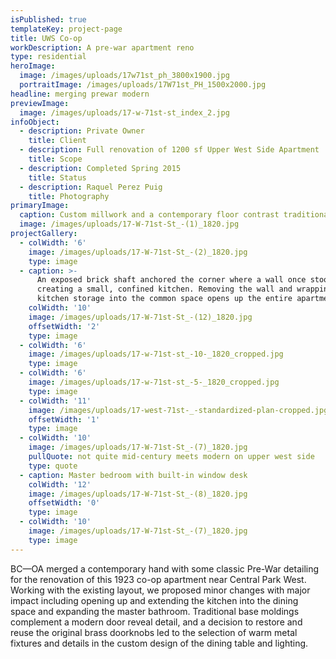 ```yaml
---
isPublished: true
templateKey: project-page
title: UWS Co-op
workDescription: A pre-war apartment reno
type: residential
heroImage:
  image: /images/uploads/17w71st_ph_3800x1900.jpg
  portraitImage: /images/uploads/17W71st_PH_1500x2000.jpg
headline: merging prewar modern
previewImage:
  image: /images/uploads/17-w-71st-st_index_2.jpg
infoObject:
  - description: Private Owner
    title: Client
  - description: Full renovation of 1200 sf Upper West Side Apartment
    title: Scope
  - description: Completed Spring 2015
    title: Status
  - description: Raquel Perez Puig
    title: Photography
primaryImage:
  caption: Custom millwork and a contemporary floor contrast traditional details
  image: /images/uploads/17-W-71st-St_-(1)_1820.jpg
projectGallery:
  - colWidth: '6'
    image: /images/uploads/17-W-71st-St_-(2)_1820.jpg
    type: image
  - caption: >-
      An exposed brick shaft anchored the corner where a wall once stood,
      creating a small, confined kitchen. Removing the wall and wrapping the
      kitchen storage into the common space opens up the entire apartment
    colWidth: '10'
    image: /images/uploads/17-W-71st-St_-(12)_1820.jpg
    offsetWidth: '2'
    type: image
  - colWidth: '6'
    image: /images/uploads/17-w-71st-st_-10-_1820_cropped.jpg
    type: image
  - colWidth: '6'
    image: /images/uploads/17-w-71st-st_-5-_1820_cropped.jpg
    type: image
  - colWidth: '11'
    image: /images/uploads/17-west-71st-_-standardized-plan-cropped.jpg
    offsetWidth: '1'
    type: image
  - colWidth: '10'
    image: /images/uploads/17-W-71st-St_-(7)_1820.jpg
    pullQuote: not quite mid-century meets modern on upper west side
    type: quote
  - caption: Master bedroom with built-in window desk
    colWidth: '12'
    image: /images/uploads/17-W-71st-St_-(8)_1820.jpg
    offsetWidth: '0'
    type: image
  - colWidth: '10'
    image: /images/uploads/17-W-71st-St_-(7)_1820.jpg
    type: image
---
```

BC—OA merged a contemporary hand with some classic Pre-War detailing for the renovation of this 1923 co-op apartment near Central Park West. Working with the existing layout, we proposed minor changes with major impact including opening up and extending the kitchen into the dining space and expanding the master bathroom. Traditional base moldings complement a modern door reveal detail, and a decision to restore and reuse the original brass doorknobs led to the selection of warm metal fixtures and details in the custom design of the dining table and lighting.
